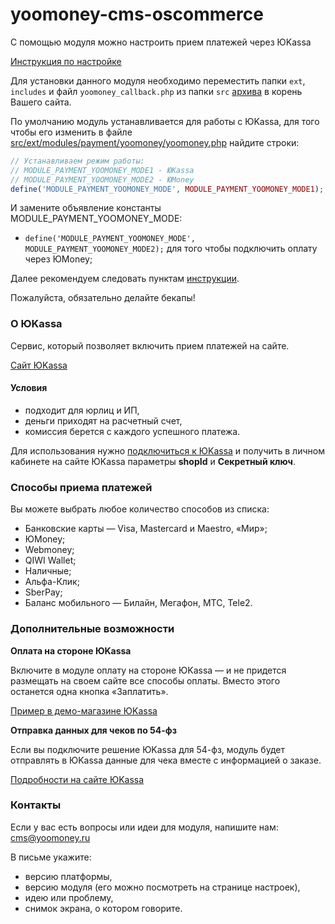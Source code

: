 # yoomoney-cms-oscommerce

С помощью модуля можно настроить прием платежей через ЮKassa

[Инструкция по настройке](https://yookassa.ru/docs/support/payments/onboarding/integration/cms-module/oscommerce)

Для установки данного модуля необходимо переместить папки `ext`, `includes` и файл `yoomoney_callback.php` из папки `src` [архива](https://github.com/yoomoney/cms-oscommerce/archive/master.zip) в корень Вашего сайта.

По умолчанию модуль устанавливается для работы с ЮKassa, для того чтобы его изменить в файле [src/ext/modules/payment/yoomoney/yoomoney.php](src/ext/modules/payment/yoomoney/yoomoney.php) найдите строки:
```php
// Устанавливаем режим работы:
// MODULE_PAYMENT_YOOMONEY_MODE1 - ЮKassa
// MODULE_PAYMENT_YOOMONEY_MODE2 - ЮMoney
define('MODULE_PAYMENT_YOOMONEY_MODE', MODULE_PAYMENT_YOOMONEY_MODE1);
```
И замените объявление константы MODULE_PAYMENT_YOOMONEY_MODE:
* `define('MODULE_PAYMENT_YOOMONEY_MODE', MODULE_PAYMENT_YOOMONEY_MODE2);` для того чтобы подключить оплату через ЮMoney;

Далее рекомендуем следовать пунктам [инструкции](https://yookassa.ru/docs/support/payments/onboarding/integration/cms-module/oscommerce).

Пожалуйста, обязательно делайте бекапы!

### О ЮKassa
Сервис, который позволяет включить прием платежей на сайте.

[Сайт ЮKassa](http://yookassa.ru/)

#### Условия
* подходит для юрлиц и ИП,
* деньги приходят на расчетный счет, 
* комиссия берется с каждого успешного платежа.

Для использования нужно [подключиться к ЮKassa](https://yookassa.ru/joinups) и получить в личном кабинете на сайте ЮKassa параметры **shopId** и **Секретный ключ**.

### Способы приема платежей
Вы можете выбрать любое количество способов из списка:

* Банковские карты — Visa, Mastercard и Maestro, «Мир»;
* ЮMoney;
* Webmoney;
* QIWI Wallet;
* Наличные;
* Альфа-Клик;
* SberPay;
* Баланс мобильного — Билайн, Мегафон, МТС, Tele2.

### Дополнительные возможности

**Оплата на стороне ЮKassa**

Включите в модуле оплату на стороне ЮKassa — и не придется размещать на своем сайте все способы оплаты. Вместо этого останется одна кнопка «Заплатить».
 
[Пример в демо-магазине ЮKassa](https://demo.yookassa.ru/)

**Отправка данных для чеков по 54-фз**

Если вы подключите решение ЮKassa для 54-фз, модуль будет отправлять в ЮKassa данные для чека вместе с информацией о заказе.
 
[Подробности на сайте ЮKassa](https://yookassa.ru/features/) 

### Контакты
Если у вас есть вопросы или идеи для модуля, напишите нам: cms@yoomoney.ru

В письме укажите:
* версию платформы,
* версию модуля (его можно посмотреть на странице настроек),
* идею или проблему,
* снимок экрана, о котором говорите.
